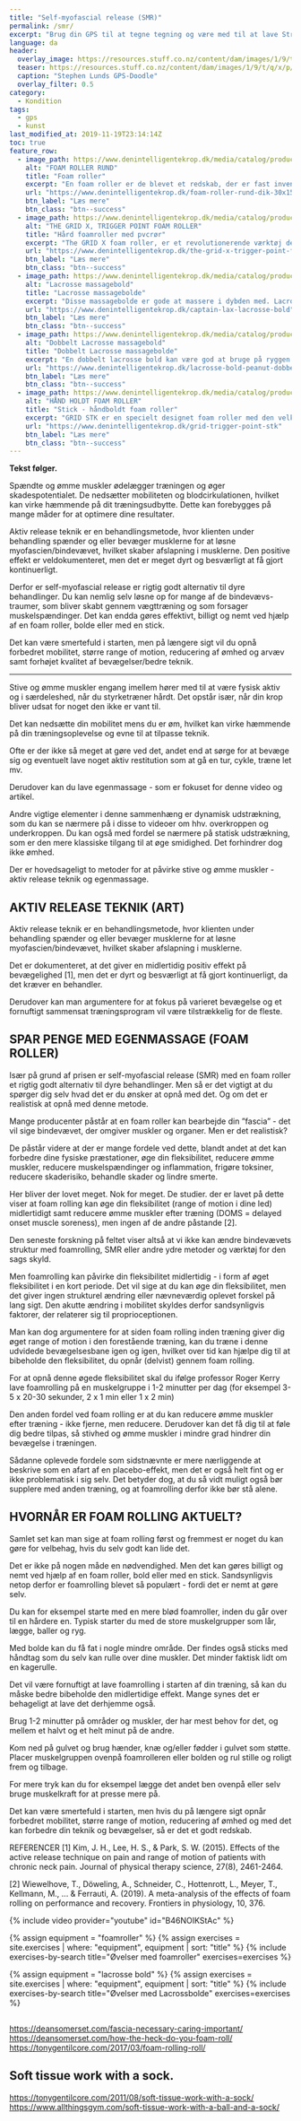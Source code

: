```yaml
---
title: "Self-myofascial release (SMR)"
permalink: /smr/
excerpt: "Brug din GPS til at tegne tegning og være med til at lave Strava Art og GPS-doodles."
language: da
header:
  overlay_image: https://resources.stuff.co.nz/content/dam/images/1/9/t/q/x/p/image.related.StuffLandscapeThreeByTwo.1464x976.19tqzx.png/1455665002072.jpg
  teaser: https://resources.stuff.co.nz/content/dam/images/1/9/t/q/x/p/image.related.StuffLandscapeThreeByTwo.1464x976.19tqzx.png/1455665002072.jpg
  caption: "Stephen Lunds GPS-Doodle"
  overlay_filter: 0.5
category:
  - Kondition
tags:
  - gps
  - kunst
last_modified_at: 2019-11-19T23:14:14Z
toc: true
feature_row:
  - image_path: https://www.denintelligentekrop.dk/media/catalog/product/cache/1/image/1000x/9df78eab33525d08d6e5fb8d27136e95/f/o/foam-roller-medium-haard-30x15-600.jpg
    alt: "FOAM ROLLER RUND"
    title: "Foam roller"
    excerpt: "En foam roller er de blevet et redskab, der er fast inventar i de fleste træningsmiljøer i hjemmet såvel som professionelt."
    url: "https://www.denintelligentekrop.dk/foam-roller-rund-dik-30x15-cm-medium-hard"
    btn_label: "Læs mere"
    btn_class: "btn--success"
  - image_path: https://www.denintelligentekrop.dk/media/catalog/product/cache/1/image/1800x/040ec09b1e35df139433887a97daa66f/t/h/the-grid-x-trigger-point_1.jpg
    alt: "THE GRID X, TRIGGER POINT FOAM ROLLER"
    title: "Hård foamroller med pvcrør"
    excerpt: "The GRID X foam roller, er et revolutionerende værktøj der er opbygget med et net af varierende hårdhed og bredder, som giver dig mulighed for at tage den traditionelle foam rolling et niveau højere op."
    url: "https://www.denintelligentekrop.dk/the-grid-x-trigger-point-foam-roller-30-x-14-cm"
    btn_label: "Læs mere"
    btn_class: "btn--success"
  - image_path: https://www.denintelligentekrop.dk/media/catalog/product/cache/1/image/1000x/9df78eab33525d08d6e5fb8d27136e95/l/a/lacrosse-massage-bold-samlet_1.jpg
    alt: "Lacrosse massagebold"
    title: "Lacrosse massagebolde"
    excerpt: "Disse massagebolde er gode at massere i dybden med. Lacrosse massagebold er hård, og adskiller sig herved fra mange andre bolde."
    url: "https://www.denintelligentekrop.dk/captain-lax-lacrosse-bold"
    btn_label: "Læs mere"
    btn_class: "btn--success"
  - image_path: https://www.denintelligentekrop.dk/media/catalog/product/cache/1/image/1800x/040ec09b1e35df139433887a97daa66f/l/a/lacrosse-peanut-gron-web_1.jpg
    alt: "Dobbelt Lacrosse massagebold"
    title: "Dobbelt Lacrosse massagebolde"
    excerpt: "En dobbelt lacrosse bold kan være god at bruge på ryggen til små mobiliseringer af rygsøjlen."
    url: "https://www.denintelligentekrop.dk/lacrosse-bold-peanut-dobbelt-bold"
    btn_label: "Læs mere"
    btn_class: "btn--success"
  - image_path: https://www.denintelligentekrop.dk/media/catalog/product/cache/1/image/1000x/9df78eab33525d08d6e5fb8d27136e95/g/r/grid-trigger-point-stk.jpg
    alt: "HÅND HOLDT FOAM ROLLER"
    title: "Stick - håndboldt foam roller"
    excerpt: "GRID STK er en specielt designet foam roller med den velkendte GRID overflade og AcuGRIP håndtag,så du kan rulle, presse og lindre mindre ømhed og smerte."
    url: "https://www.denintelligentekrop.dk/grid-trigger-point-stk"
    btn_label: "Læs mere"
    btn_class: "btn--success"
---
```


**Tekst følger.**

Spændte og ømme muskler ødelægger træningen og øger skadespotentialet. De nedsætter mobiliteten og blodcirkulationen, hvilket kan virke hæmmende på dit træningsudbytte. Dette kan forebygges på mange måder for at optimere dine resultater. 

Aktiv release teknik er en behandlingsmetode, hvor klienten under behandling spænder og eller bevæger musklerne for at løsne myofascien/bindevævet, hvilket skaber afslapning i musklerne. Den positive effekt er veldokumenteret, men det er meget dyrt og besværligt at få gjort kontinuerligt.
 
Derfor er self-myofascial release er rigtig godt alternativ til dyre behandlinger. Du kan nemlig selv løsne op for mange af de bindevævs-traumer, som bliver skabt gennem vægttræning og som forsager muskelspændinger. Det kan endda gøres effektivt, billigt og nemt ved hjælp af en foam roller, bolde eller med en stick.

Det kan være smertefuld i starten, men på længere sigt vil du opnå forbedret mobilitet, større range of motion, reducering af ømhed og arvæv samt forhøjet kvalitet af bevægelser/bedre teknik.

***

Stive og ømme muskler engang imellem hører med til at være fysisk aktiv og i særdeleshed, når du styrketræner hårdt. Det opstår især, når din krop bliver udsat for noget den ikke er vant til.

Det kan nedsætte din mobilitet mens du er øm, hvilket kan virke hæmmende på din træningsoplevelse og evne til at tilpasse teknik.

Ofte er der ikke så meget at gøre ved det, andet end at sørge for at bevæge sig og eventuelt lave noget aktiv restitution som at gå en tur, cykle, træne let mv.

Derudover kan du lave egenmassage - som er fokuset for denne video og artikel.

Andre vigtige elementer i denne sammenhæng er dynamisk udstrækning, som du kan se nærmere på i disse to videoer om hhv. overkroppen og underkroppen. Du kan også med fordel se nærmere på statisk udstrækning, som er den mere klassiske tilgang til at øge smidighed. Det forhindrer dog ikke ømhed.

Der er hovedsageligt to metoder for at påvirke stive og ømme muskler - aktiv release teknik og egenmassage.

## AKTIV RELEASE TEKNIK (ART)

Aktiv release teknik er en behandlingsmetode, hvor klienten under behandling spænder og eller bevæger musklerne for at løsne myofascien/bindevævet, hvilket skaber afslapning i musklerne.

Det er dokumenteret, at det giver en midlertidig positiv effekt på bevægelighed [1], men det er dyrt og besværligt at få gjort kontinuerligt, da det kræver en behandler.

Derudover kan man argumentere for at fokus på varieret bevægelse og et fornuftigt sammensat træningsprogram vil være tilstrækkelig for de fleste.

## SPAR PENGE MED EGENMASSAGE (FOAM ROLLER)

Især på grund af prisen er self-myofascial release (SMR) med en foam roller et rigtig godt alternativ til dyre behandlinger. Men så er det vigtigt at du spørger dig selv hvad det er du ønsker at opnå med det. Og om det er realistisk at opnå med denne metode.

Mange producenter påstår at en foam roller kan bearbejde din ”fascia” - det vil sige bindevævet, der omgiver muskler og organer. Men er det realistisk?

De påstår videre at der er mange fordele ved dette, blandt andet at det kan forbedre dine fysiske præstationer, øge din fleksibilitet, reducere ømme muskler, reducere muskelspændinger og inflammation, frigøre toksiner, reducere skaderisiko, behandle skader og lindre smerte.

Her bliver der lovet meget. Nok for meget. De studier. der er lavet på dette viser at foam rolling kan øge din fleksibilitet (range of motion i dine led) midlertidigt samt reducere ømme muskler efter træning (DOMS = delayed onset muscle soreness), men ingen af de andre påstande [2].

Den seneste forskning på feltet viser altså at vi ikke kan ændre bindevævets struktur med foamrolling, SMR eller andre ydre metoder og værktøj for den sags skyld.

Men foamrolling kan påvirke din fleksibilitet midlertidig - i form af øget fleksibilitet i en kort periode. Det vil sige at du kan øge din fleksibilitet, men det giver ingen strukturel ændring eller nævneværdig oplevet forskel på lang sigt. Den akutte ændring i mobilitet skyldes derfor sandsynligvis faktorer, der relaterer sig til proprioceptionen.

Man kan dog argumentere for at siden foam rolling inden træning giver dig øget range of motion i den forestående træning, kan du træne i denne udvidede bevægelsesbane igen og igen, hvilket over tid kan hjælpe dig til at bibeholde den fleksibilitet, du opnår (delvist) gennem foam rolling.

For at opnå denne øgede fleksibilitet skal du ifølge professor Roger Kerry lave foamrolling på en muskelgruppe i 1-2 minutter per dag (for eksempel 3-5 x 20-30 sekunder, 2 x 1 min eller 1 x 2 min)

Den anden fordel ved foam rolling er at du kan reducere ømme muskler efter træning - ikke fjerne, men reducere. Derudover kan det få dig til at føle dig bedre tilpas, så stivhed og ømme muskler i mindre grad hindrer din bevægelse i træningen.

Sådanne oplevede fordele som sidstnævnte er mere nærliggende at beskrive som en afart af en placebo-effekt, men det er også helt fint og er ikke problematisk i sig selv. Det betyder dog, at du så vidt muligt også bør supplere med anden træning, og at foamrolling derfor ikke bør stå alene.

## HVORNÅR ER FOAM ROLLING AKTUELT?

Samlet set kan man sige at foam rolling først og fremmest er noget du kan gøre for velbehag, hvis du selv godt kan lide det.

Det er ikke på nogen måde en nødvendighed. Men det kan gøres billigt og nemt ved hjælp af en foam roller, bold eller med en stick. Sandsynligvis netop derfor er foamrolling blevet så populært - fordi det er nemt at gøre selv.

Du kan for eksempel starte med en mere blød foamroller, inden du går over til en hårdere en. Typisk starter du med de store muskelgrupper som lår, lægge, baller og ryg.

Med bolde kan du få fat i nogle mindre område. Der findes også sticks med håndtag som du selv kan rulle over dine muskler. Det minder faktisk lidt om en kagerulle.

Det vil være fornuftigt at lave foamrolling i starten af din træning, så kan du måske bedre bibeholde den midlertidige effekt. Mange synes det er behageligt at lave det derhjemme også.

Brug 1-2 minutter på områder og muskler, der har mest behov for det, og mellem et halvt og et helt minut på de andre.

Kom ned på gulvet og brug hænder, knæ og/eller fødder i gulvet som støtte. Placer muskelgruppen ovenpå foamrolleren eller bolden og rul stille og roligt frem og tilbage.

For mere tryk kan du for eksempel lægge det andet ben ovenpå eller selv bruge muskelkraft for at presse mere på.

Det kan være smertefuld i starten, men hvis du på længere sigt opnår forbedret mobilitet, større range of motion, reducering af ømhed og med det kan forbedre din teknik og bevægelser, så er det et godt redskab.

REFERENCER
[1] Kim, J. H., Lee, H. S., & Park, S. W. (2015). Effects of the active release technique on pain and range of motion of patients with chronic neck pain. Journal of physical therapy science, 27(8), 2461-2464.

[2] Wiewelhove, T., Döweling, A., Schneider, C., Hottenrott, L., Meyer, T., Kellmann, M., ... & Ferrauti, A. (2019). A meta-analysis of the effects of foam rolling on performance and recovery. Frontiers in physiology, 10, 376.


{% include video provider="youtube" id="B46NOIKStAc" %}

{% assign equipment = "foamroller" %}
{% assign exercises = site.exercises | where: "equipment", equipment | sort: "title" %}
{% include exercises-by-search title="Øvelser med foamroller" exercises=exercises %}

{% assign equipment = "lacrosse bold" %}
{% assign exercises = site.exercises | where: "equipment", equipment | sort: "title" %}
{% include exercises-by-search title="Øvelser med Lacrossbolde" exercises=exercises %}

## 

https://deansomerset.com/fascia-necessary-caring-important/
https://deansomerset.com/how-the-heck-do-you-foam-roll/
https://tonygentilcore.com/2017/03/foam-rolling-roll/

## Soft tissue work with a sock.

https://tonygentilcore.com/2011/08/soft-tissue-work-with-a-sock/
https://www.allthingsgym.com/soft-tissue-work-with-a-ball-and-a-sock/
